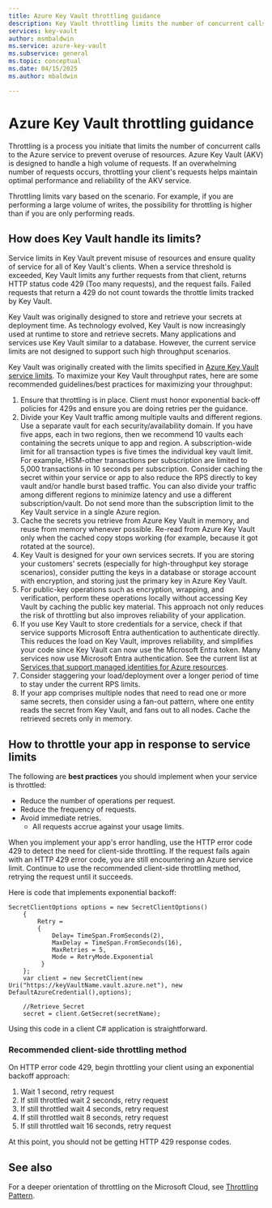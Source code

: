 ```yaml
---
title: Azure Key Vault throttling guidance
description: Key Vault throttling limits the number of concurrent calls to prevent overuse of resources.
services: key-vault
author: msmbaldwin
ms.service: azure-key-vault
ms.subservice: general
ms.topic: conceptual
ms.date: 04/15/2025
ms.author: mbaldwin

---
```


# Azure Key Vault throttling guidance

Throttling is a process you initiate that limits the number of concurrent calls to the Azure service to prevent overuse of resources. Azure Key Vault (AKV) is designed to handle a high volume of requests. If an overwhelming number of requests occurs, throttling your client's requests helps maintain optimal performance and reliability of the AKV service.

Throttling limits vary based on the scenario. For example, if you are performing a large volume of writes, the possibility for throttling is higher than if you are only performing reads.

## How does Key Vault handle its limits?

Service limits in Key Vault prevent misuse of resources and ensure quality of service for all of Key Vault's clients. When a service threshold is exceeded, Key Vault limits any further requests from that client, returns HTTP status code 429 (Too many requests), and the request fails. Failed requests that return a 429 do not count towards the throttle limits tracked by Key Vault.

Key Vault was originally designed to store and retrieve your secrets at deployment time. As technology evolved, Key Vault is now increasingly used at runtime to store and retrieve secrets. Many applications and services use Key Vault similar to a database. However, the current service limits are not designed to support such high throughput scenarios.

Key Vault was originally created with the limits specified in [Azure Key Vault service limits](service-limits.md). To maximize your Key Vault throughput rates, here are some recommended guidelines/best practices for maximizing your throughput:
1. Ensure that throttling is in place. Client must honor exponential back-off policies for 429s and ensure you are doing retries per the guidance.
2. Divide your Key Vault traffic among multiple vaults and different regions.   Use a separate vault for each security/availability domain. If you have five apps, each in two regions, then we recommend 10 vaults each containing the secrets unique to app and region. A subscription-wide limit for all transaction types is five times the individual key vault limit. For example, HSM-other transactions per subscription are limited to 5,000 transactions in 10 seconds per subscription. Consider caching the secret within your service or app to also reduce the RPS directly to key vault and/or handle burst based traffic.  You can also divide your traffic among different regions to minimize latency and use a different subscription/vault. Do not send more than the subscription limit to the Key Vault service in a single Azure region.
3. Cache the secrets you retrieve from Azure Key Vault in memory, and reuse from memory whenever possible.  Re-read from Azure Key Vault only when the cached copy stops working (for example, because it got rotated at the source). 
4. Key Vault is designed for your own services secrets. If you are storing your customers' secrets (especially for high-throughput key storage scenarios), consider putting the keys in a database or storage account with encryption, and storing just the primary key in Azure Key Vault.
5. For public-key operations such as encryption, wrapping, and verification, perform these operations locally without accessing Key Vault by caching the public key material. This approach not only reduces the risk of throttling but also improves reliability of your application.
6. If you use Key Vault to store credentials for a service, check if that service supports Microsoft Entra authentication to authenticate directly. This reduces the load on Key Vault, improves reliability, and simplifies your code since Key Vault can now use the Microsoft Entra token. Many services now use Microsoft Entra authentication. See the current list at [Services that support managed identities for Azure resources](/azure/active-directory/managed-identities-azure-resources/services-support-managed-identities#azure-services-that-support-managed-identities-for-azure-resources).
7. Consider staggering your load/deployment over a longer period of time to stay under the current RPS limits.
8. If your app comprises multiple nodes that need to read one or more same secrets, then consider using a fan-out pattern, where one entity reads the secret from Key Vault, and fans out to all nodes. Cache the retrieved secrets only in memory.


## How to throttle your app in response to service limits

The following are **best practices** you should implement when your service is throttled:
- Reduce the number of operations per request.
- Reduce the frequency of requests.
- Avoid immediate retries. 
    - All requests accrue against your usage limits.

When you implement your app's error handling, use the HTTP error code 429 to detect the need for client-side throttling. If the request fails again with an HTTP 429 error code, you are still encountering an Azure service limit. Continue to use the recommended client-side throttling method, retrying the request until it succeeds.

Here is code that implements exponential backoff: 

```
SecretClientOptions options = new SecretClientOptions()
    {
        Retry =
        {
            Delay= TimeSpan.FromSeconds(2),
            MaxDelay = TimeSpan.FromSeconds(16),
            MaxRetries = 5,
            Mode = RetryMode.Exponential
         }
    };
    var client = new SecretClient(new Uri("https://keyVaultName.vault.azure.net"), new DefaultAzureCredential(),options);
                                 
    //Retrieve Secret
    secret = client.GetSecret(secretName);
```


Using this code in a client C# application is straightforward. 

### Recommended client-side throttling method

On HTTP error code 429, begin throttling your client using an exponential backoff approach:

1. Wait 1 second, retry request
2. If still throttled wait 2 seconds, retry request
3. If still throttled wait 4 seconds, retry request
4. If still throttled wait 8 seconds, retry request
5. If still throttled wait 16 seconds, retry request

At this point, you should not be getting HTTP 429 response codes.

## See also

For a deeper orientation of throttling on the Microsoft Cloud, see [Throttling Pattern](/azure/architecture/patterns/throttling).
